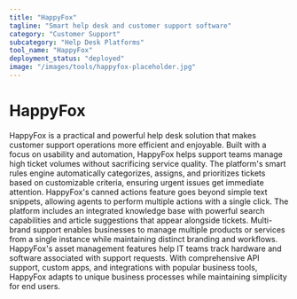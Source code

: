 ```yaml
---
title: "HappyFox"
tagline: "Smart help desk and customer support software"
category: "Customer Support"
subcategory: "Help Desk Platforms"
tool_name: "HappyFox"
deployment_status: "deployed"
image: "/images/tools/happyfox-placeholder.jpg"
---
```


# HappyFox

HappyFox is a practical and powerful help desk solution that makes customer support operations more efficient and enjoyable. Built with a focus on usability and automation, HappyFox helps support teams manage high ticket volumes without sacrificing service quality. The platform's smart rules engine automatically categorizes, assigns, and prioritizes tickets based on customizable criteria, ensuring urgent issues get immediate attention. HappyFox's canned actions feature goes beyond simple text snippets, allowing agents to perform multiple actions with a single click. The platform includes an integrated knowledge base with powerful search capabilities and article suggestions that appear alongside tickets. Multi-brand support enables businesses to manage multiple products or services from a single instance while maintaining distinct branding and workflows. HappyFox's asset management features help IT teams track hardware and software associated with support requests. With comprehensive API support, custom apps, and integrations with popular business tools, HappyFox adapts to unique business processes while maintaining simplicity for end users.

